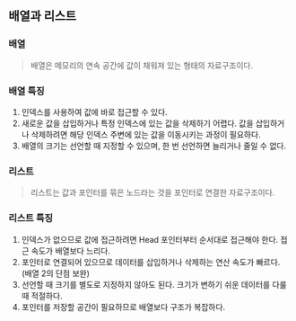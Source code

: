 ## 배열과 리스트

### 배열

> 배열은 메모리의 연속 공간에 값이 채워져 있는 형태의 자료구조이다.

### 배열 특징

1. 인덱스를 사용하여 값에 바로 접근할 수 있다.
2. 새로운 값을 삽입하거나 특정 인덱스에 있는 값을 삭제하기 어렵다. 값을 삽입하거나 삭제하려면 해당 인덱스 주변에 있는 값을 이동시키는 과정이 필요하다.
3. 배열의 크기는 선언할 때 지정할 수 있으며, 한 번 선언하면 늘리거나 줄일 수 없다.


### 리스트

> 리스트는 값과 포인터를 묶은 노드라는 것을 포인터로 연결한 자료구조이다.

### 리스트 특징

1. 인덱스가 없으므로 값에 접근하려면 Head 포인터부터 순서대로 접근해야 한다. 접근 속도가 배열보다 느리다.
2. 포인터로 연결되어 있으므로 데이터를 삽입하거나 삭제하는 연산 속도가 빠르다. (배열 2의 단점 보완)
3. 선언할 때 크기를 별도로 지정하지 않아도 된다. 크기가 변하기 쉬운 데이터를 다룰 때 적절하다.
4. 포인터를 저장할 공간이 필요하므로 배열보다 구조가 복잡하다.


